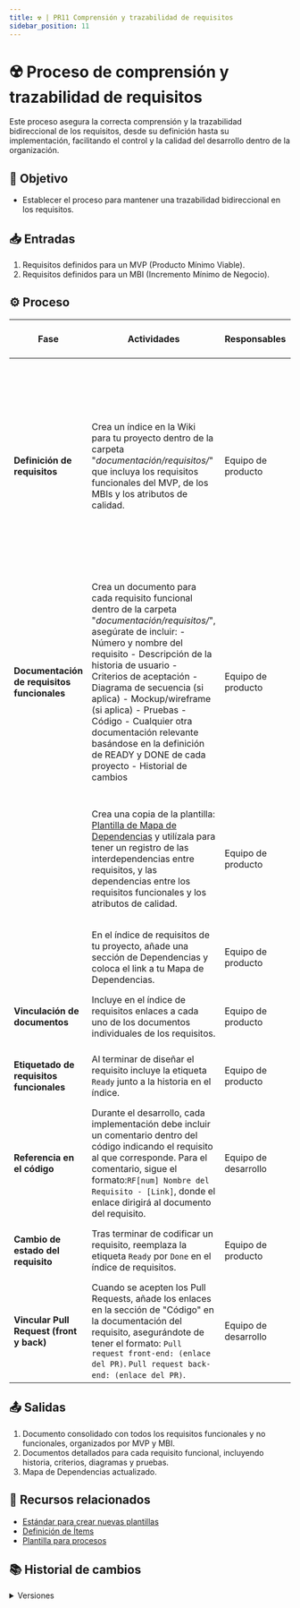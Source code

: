 ```yaml
---
title: ☢️ | PR11 Comprensión y trazabilidad de requisitos
sidebar_position: 11
---
```


# ☢️ Proceso de comprensión y trazabilidad de requisitos

Este proceso asegura la correcta comprensión y la trazabilidad bidireccional de los requisitos, desde su definición hasta su implementación, facilitando el control y la calidad del desarrollo dentro de la organización.

## 🎯 Objetivo

- Establecer el proceso para mantener una trazabilidad bidireccional en los requisitos.

## 📥 Entradas

1. Requisitos definidos para un MVP (Producto Mínimo Viable).
2. Requisitos definidos para un MBI (Incremento Mínimo de Negocio).

## ⚙️ Proceso

| **Fase**                                    | **Actividades**                                                                                                                                                                                                                                                                                                                                                                                                                               | **Responsables**     | **Meta y práctica específica del CMMI**                                                                                                                                                                                                                                  |
| ------------------------------------------- | --------------------------------------------------------------------------------------------------------------------------------------------------------------------------------------------------------------------------------------------------------------------------------------------------------------------------------------------------------------------------------------------------------------------------------------------- | -------------------- | ------------------------------------------------------------------------------------------------------------------------------------------------------------------------------------------------------------------------------------------------------------------------ |
| **Definición de requisitos**                | Crea un índice en la Wiki para tu proyecto dentro de la carpeta "_documentación/requisitos/_" que incluya los requisitos funcionales del MVP, de los MBIs y los atributos de calidad.                                                                                                                                                                                                                                                         | Equipo de producto   | **REQM SP1.4** (Mantener la trazabilidad bidireccional de los requisitos). **RD SP2.1** (Establecer requisitos del producto y de los componentes del producto), **RD, SP 3.2** ( Establecer una definición de la funcionalidad y de los atributos de calidad requeridos) |
| **Documentación de requisitos funcionales** | Crea un documento para cada requisito funcional dentro de la carpeta "_documentación/requisitos/_", asegúrate de incluir: - Número y nombre del requisito - Descripción de la historia de usuario - Criterios de aceptación - Diagrama de secuencia (si aplica) - Mockup/wireframe (si aplica) - Pruebas - Código - Cualquier otra documentación relevante basándose en la definición de READY y DONE de cada proyecto - Historial de cambios | Equipo de producto   | **REQM SP1.4** (Mantener la trazabilidad bidireccional de los requisitos). **RD SP2.1** (Establecer requisitos del producto y de los componentes del producto), **RD, SP 3.2** ( Establecer una definición de la funcionalidad y de los atributos de calidad requeridos) |
|                                             | Crea una copia de la plantilla: [Plantilla de Mapa de Dependencias](https://docs.google.com/spreadsheets/d/1hz5GIibzKkaJ8YaTeMbx-nxblXaC9XCyG-1BDpHJ4Sg/edit) y utilízala para tener un registro de las interdependencias entre requisitos, y las dependencias entre los requisitos funcionales y los atributos de calidad.                                                                                                                   | Equipo de producto   | **RD SP2.2** (Asignar los requisitos a los componentes del producto). **RD SP2.1** (Establecer requisitos del producto y de los componentes del producto)                                                                                                                |
|                                             | En el índice de requisitos de tu proyecto, añade una sección de Dependencias y coloca el link a tu Mapa de Dependencias.                                                                                                                                                                                                                                                                                                                      | Equipo de producto   | **RD SP2.2** (Asignar los requisitos a los componentes del producto).                                                                                                                                                                                                    |
| **Vinculación de documentos**               | Incluye en el índice de requisitos enlaces a cada uno de los documentos individuales de los requisitos.                                                                                                                                                                                                                                                                                                                                       | Equipo de producto   | **REQM SP1.4** (Mantener la trazabilidad bidireccional de los requisitos).                                                                                                                                                                                               |
| **Etiquetado de requisitos funcionales**    | Al terminar de diseñar el requisito incluye la etiqueta `Ready` junto a la historia en el índice.                                                                                                                                                                                                                                                                                                                                             | Equipo de producto   | **REQM SP1.4** (Mantener la trazabilidad bidireccional de los requisitos).                                                                                                                                                                                               |
| **Referencia en el código**                 | Durante el desarrollo, cada implementación debe incluir un comentario dentro del código indicando el requisito al que corresponde. Para el comentario, sigue el formato:`RF[num] Nombre del Requisito - [Link]`, donde el enlace dirigirá al documento del requisito.                                                                                                                                                                         | Equipo de desarrollo | **REQM SP1.4** (Mantener la trazabilidad bidireccional de los requisitos).                                                                                                                                                                                               |
| **Cambio de estado del requisito**          | Tras terminar de codificar un requisito, reemplaza la etiqueta `Ready` por `Done` en el índice de requisitos.                                                                                                                                                                                                                                                                                                                                 | Equipo de producto   | **REQM SP1.4** (Mantener la trazabilidad bidireccional de los requisitos).                                                                                                                                                                                               |
| **Vincular Pull Request (front y back)**    | Cuando se acepten los Pull Requests, añade los enlaces en la sección de "Código" en la documentación del requisito, asegurándote de tener el formato: `Pull request front-end: (enlace del PR)`. `Pull request back-end: (enlace del PR)`.                                                                                                                                                                                                    | Equipo de desarrollo | **REQM SP1.4** (Mantener la trazabilidad bidireccional de los requisitos).                                                                                                                                                                                               |

## 📤 Salidas

1. Documento consolidado con todos los requisitos funcionales y no funcionales, organizados por MVP y MBI.
2. Documentos detallados para cada requisito funcional, incluyendo historia, criterios, diagramas y pruebas.
3. Mapa de Dependencias actualizado.

## 📎 Recursos relacionados

- [Estándar para crear nuevas plantillas](/docs/next/standards/estandar-plantillas)
- [Definición de Ítems](/docs/next/procesos/PR2-definicion-items)
- [Plantilla para procesos](/docs/next/plantillas/plantilla-procesos)

## 📚 Historial de cambios

<details>
  <summary>Versiones</summary>
  | **Versión** | **Descripción**                                                        | **Fecha**  | **Colaborador**                      |
  | ------------------- | -------------------------------------------------------------------- | ---------- | ---------------------------------- |
  | **1.0.0**           | Creación inicial del proceso.                                         | 09/03/2025 | Angélica Ríos Cuentas               |
  | **2.0.0**           | Refactorización para especificar ubicación de documentos y simplificar. | 18/04/2025 | Diego Fuentes                      |
  | **2.1.0**           | Agregado de trazabilidad en código y vinculación de Pull Requests.    | 13/05/2025 | Rodrigo A. Benítez, Valeria Zúñiga, Paola Garrido |
  | **2.2.0**           | Agregado sobre el Mapa de Dependencias y relación con SP 2.2 de RD.    | 25/05/2025 | Rommel Toledo C. |
  | **2.3.0**           | Reescritura para tener un lenguaje más adecuado.    | 25/05/2025 | Rommel Toledo C. |
  | **2.4.0**             | Agregar RD2.1 al proceso                                     | 26/05/2025 | Nicolas Hood Figueroa  
  | **2.4.1**     | Mapear RD 3.2  | 28/05/2025 | Hiram Israel Mendoza López |
  | **2.4.2**       | Correcciones ortográficas y de enlaces                       | 29/05/2025 | Valeria Zúñiga, Nicolas Hood                 |

</details>
